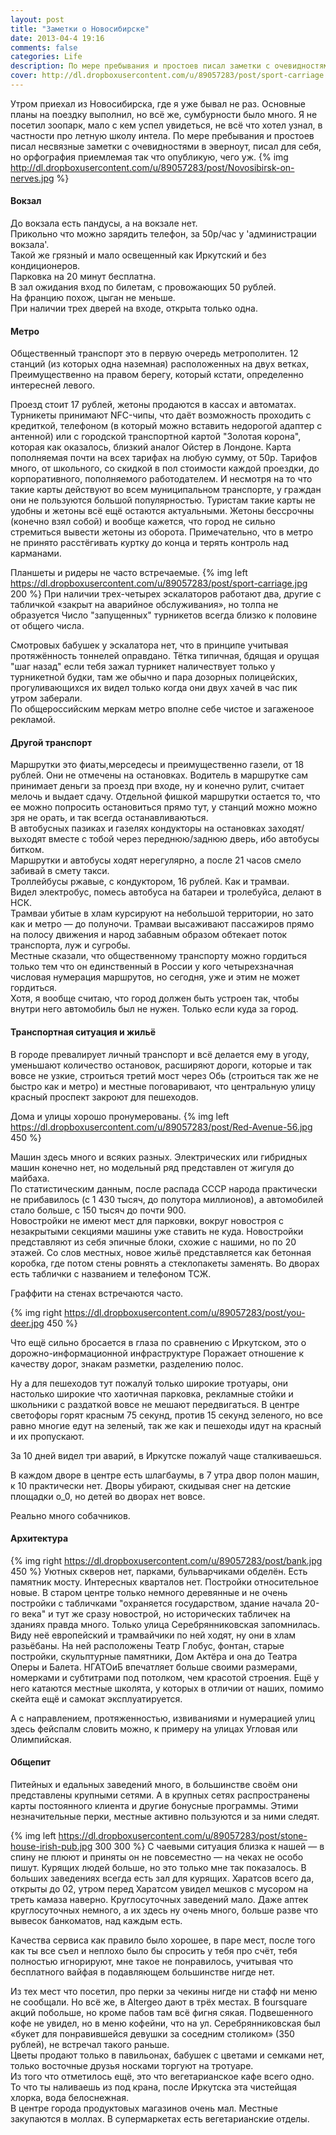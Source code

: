 ```yaml
---
layout: post
title: "Заметки о Новосибирске"
date: 2013-04-4 19:16
comments: false
categories: Life
description: По мере пребывания и простоев писал заметки с очевидностями в эверноут, писал для себя, но орфография приемлемая так что опубликую, чего уж.
cover: http://dl.dropboxusercontent.com/u/89057283/post/sport-carriage.jpg
---
```

Утром приехал из Новосибирска, где я уже бывал не раз. Основные планы на поездку выполнил, но всё же, сумбурности было много. Я не посетил зоопарк, мало с кем успел увидеться, не всё что хотел узнал, в частности про летную школу интела.
По мере пребывания и простоев писал несвязные заметки с очевидностями в эверноут, писал для себя, но орфография приемлемая так что опубликую, чего уж.
{% img http://dl.dropboxusercontent.com/u/89057283/post/Novosibirsk-on-nerves.jpg %}

#### Вокзал
До вокзала есть пандусы, а на вокзале нет. 		
Прикольно что можно зарядить телефон, за 50р/час у 'администрации вокзала'. 		
Такой же грязный и мало освещенный как Иркутский и без кондиционеров. 		
Парковка на 20 минут бесплатна. 		
В зал ожидания вход по билетам, с провожающих 50 рублей. 		
На францию похож, цыган не меньше. 			
При наличии трех дверей на входе, открыта только одна. 			 			

#### Метро
Общественный транспорт это в первую очередь метрополитен. 12 станций (из которых одна наземная) расположенных на двух ветках,  Преимущественно на правом берегу, который кстати, определенно интересней левого. 

Проезд стоит 17 рублей, жетоны продаются в кассах и автоматах. Турникеты принимают NFC-чипы, что даёт возможность проходить с кредиткой, телефоном (в который можно вставить недорогой адаптер с антенной) или с городской транспортной картой "Золотая корона", которая как оказалось, близкий аналог Ойстер в Лондоне. Карта пополняемая почти на всех тарифах на любую сумму, от  50р. Тарифов много, от школьного, со скидкой в пол стоимости каждой проездки,  до корпоративного, пополняемого работодателем. И несмотря на то что такие карты действуют во всем муниципальном транспорте, у граждан они не пользуются большой популярностью. Туристам такие  карты не удобны и жетоны всё ещё остаются актуальными. Жетоны бессрочны (конечно взял собой) и вообще кажется, что город не сильно стремиться вывести жетоны из оборота.
Примечательно, что в метро не принято расстёгивать куртку до конца и терять контроль над карманами. 

Планшеты и ридеры не часто встречаемые.
{% img left https://dl.dropboxusercontent.com/u/89057283/post/sport-carriage.jpg  200 %}
При наличии трех-четырех эскалаторов работают два, другие с табличкой «закрыт на аварийное обслуживания», но толпа не образуется  Число "запущенных" турникетов всегда близко к половине от общего числа. 

Смотровых бабушек у эскалатора нет, что в принципе учитывая протяжённость тоннелей оправдано. Тётка типичная, бдящая и орущая "шаг назад" если тебя зажал турникет наличествует только у турникетной будки, там же обычно и пара дозорных полицейских, прогуливающихся их видел только когда они двух хачей в час пик утром заберали. 			
По общероссийским меркам метро вполне себе чистое и загаженоое рекламой.

#### Другой транспорт

Маршрутки это фиаты,мерседесы и преимущественно газели, от 18 рублей. Они не отмечены на остановках. Водитель в маршрутке сам принимает деньги за проезд при входе, ну и конечно рулит, считает мелочь и выдает сдачу. Отдельной фишкой маршрутки остается то, что ее можно попросить остановиться прямо тут, у станций можно можно зря не орать, и так всегда останавливаються. 		
В автобусных пазиках и газелях кондукторы на остановках заходят/выходят вместе с тобой через переднюю/заднюю дверь, ибо автобусы битком. 		
Маршрутки и автобусы ходят нерегулярно, а после 21 часов смело забивай в смету такси. 		
Троллейбусы ржавые, с кондуктором, 16 рублей. Как и трамваи. 		
Видел электробус, помесь автобуса на батареи и тролебуйса, делают в НСК. 		
Трамваи убитые в хлам курсируют на небольшой территории, но зато как и метро — до полуночи. Трамваи высаживают пассажиров прямо на полосу движения и народ забавным образом обтекает поток транспорта, луж и сугробы. 		
Местные сказали, что общественному транспорту можно гордиться только тем что он единственный в России у кого четырехзначная числовая нумерация маршрутов, но сегодня, уже и этим не может гордиться. 		
Хотя, я вообще считаю, что город должен быть устроен так, чтобы внутри него автомобиль был не нужен. Только если куда за город.

#### Транспортная ситуация и жильё

В городе превалирует личный транспорт и всё делается ему в угоду, уменьшают количество остановок, расширяют дороги, которые и так вовсе не узкие, строиться третий мост через Обь (строиться так же не быстро как и метро) и местные поговаривают, что центральную улицу красный проспект закроют для пешеходов. 


Дома и улицы хорошо пронумерованы.
{% img left https://dl.dropboxusercontent.com/u/89057283/post/Red-Avenue-56.jpg 450 %}

Машин здесь много и всяких разных. Электрических или гибридных машин конечно нет, но модельный ряд представлен от жигуля до майбаха. 			
По статистическим данным, после распада СССР народа практически не прибавилось (с 1 430 тысяч, до полутора миллионов), а автомобилей стало больше, с 150 тысяч до почти 900.  		
Новостройки не имеют мест для парковки,  вокруг новостроя с незакрытыми секциями машины уже ставить не куда. Новостройки представляют из себя эпичные блоки, схожие с нашими, но по 20 этажей. Со слов местных, новое жильё представляется как бетонная коробка, где потом стены ровнять а стеклопакеты заменять. Во дворах есть таблички с названием и телефоном ТСЖ.

Граффити на стенах встречаются часто. 

{% img right https://dl.dropboxusercontent.com/u/89057283/post/you-deer.jpg 450 %}

Что ещё сильно бросается в глаза по сравнению с Иркутском, это о дорожно-информационной инфраструктуре  Поражает отношение к качеству дорог, знакам разметки, разделению полос. 

Ну а для  пешеходов тут пожалуй только широкие тротуары, они настолько широкие что хаотичная парковка, рекламные стойки и школьники с раздаткой вовсе не мешают передвигаться.
В центре светофоры горят красным 75 секунд, против 15 секунд зеленого, но все равно многие едут на зеленый, так же как и пешеходы идут на красный и их пропускают.

За 10 дней видел три аварий, в Иркутске пожалуй чаще сталкиваешься.

В каждом дворе в центре есть шлагбаумы, в 7 утра двор полон машин, к 10 практически нет. Дворы убирают, скидывая снег на детские площадки о_0, но детей во дворах нет вовсе. 

Реально много собачников.

#### Архитектура
{% img right https://dl.dropboxusercontent.com/u/89057283/post/bank.jpg 450 %}
Уютных скверов нет, парками, бульварчиками обделён. Есть памятник мосту. Интересных кварталов нет. Постройки относительное новые. В старом центре только немного деревянные и не очень постройки с табличками "охраняется государством, здание начала 20-го века" и тут же сразу новострой, но исторических табличек на зданиях правда много. 
Только улица Серебрянниковская запомнилась. Виду неё европейский и трамвайчики по ней ходят, ну они в хлам разьёбаны. На ней расположены Театр Глобус, фонтан, старые постройки, скульптурные памятники, Дом Актёра и она до Театра Оперы и Балета. НГАТОиБ впечатляет больше своими размерами, номерками и субтитрами под потолком, чем красотой строения. Ещё у него катаются местные школята, у которых в отличии от наших, помимо скейта ещё и самокат эксплуатируется. 

А с направлением, протяженностью, извиваниями  и нумерацией улиц здесь фейспалм словить можно, к примеру на улицах Угловая или Олимпийская.

#### Общепит

Питейных и едальных заведений много, в большинстве своём они представлены крупными сетями. А в крупных сетях распространены карты постоянного клиента и другие бонусные программы. Этими незначительные перки, местные активно пользуются и за ними следят.

{% img left https://dl.dropboxusercontent.com/u/89057283/post/stone-house-irish-pub.jpg 300 300 %}
С чаевыми ситуация близка к нашей — в спину не плюют и приняты он не повсеместно — на чеках не особо пишут.
Курящих людей больше, но это только мне так показалось. В больших заведениях всегда есть зал для курящих.
Харатсов всего да, открыты до 02, утром перед Харатсом увидел  мешков с мусором на треть камаза наверно. Круглосуточных заведений мало. Даже аптек круглосуточных немного, а их здесь ну очень много, больше разве что вывесок банкоматов, над каждым есть.

Качества сервиса как правило было хорошее, в паре мест, после того как ты все съел и неплохо было бы спросить у тебя про счёт, тебя полностью игнорируют, мне такое не понравилось, учитывая что бесплатного вайфая в подавляющем большинстве нигде нет. 

Из тех мест что посетил, про перки за чекины нигде ни стафф ни меню не сообщали. Но всё же, в Altergeo дают в трёх местах. В foursquare акций побольше, но кроме пабов там всё фигня сякая.
Подвешенного кофе не увидел, но в меню кофейни, что на ул. Серебрянниковская был «букет для понравившейся девушки за соседним столиком» (350 рублей), не встречал такого раньше. 		
Цветы продают только в павильонах, бабушек с цветами и семками нет, только восточные друзья носками торгуют на тротуаре. 		
Из того что отметилось ещё, это что вегетарианское кафе всего одно. 		
То что ты наливаешь из под крана, после Иркутска эта чистейщая хлорка, вода белоснежная.  		
В центре города продуктовых магазинов очень мал. Местные закупаются в моллах. В супермаркетах есть вегетарианские отделы.
